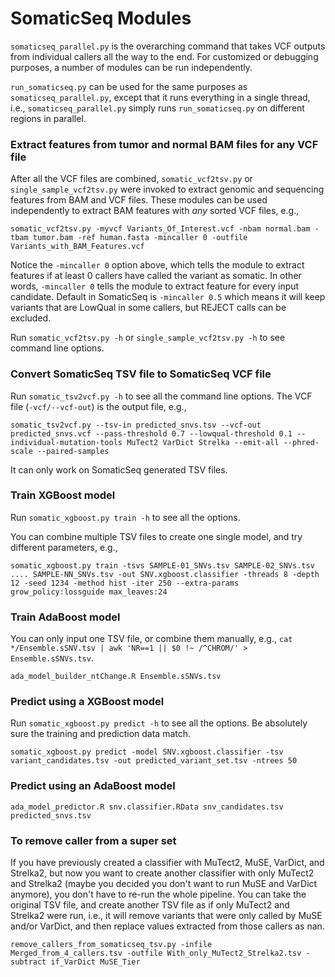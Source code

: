 # SomaticSeq Modules

`somaticseq_parallel.py` is the overarching command that takes VCF outputs from
individual callers all the way to the end. For customized or debugging purposes,
a number of modules can be run independently.

`run_somaticseq.py` can be used for the same purposes as
`somaticseq_parallel.py`, except that it runs everything in a single thread,
i.e., `somaticseq_parallel.py` simply runs `run_somaticseq.py` on different
regions in parallel.

### Extract features from tumor and normal BAM files for any VCF file

After all the VCF files are combined, `somatic_vcf2tsv.py` or
`single_sample_vcf2tsv.py` were invoked to extract genomic and sequencing
features from BAM and VCF files. These modules can be used independently to
extract BAM features with _any_ sorted VCF files, e.g.,

```
somatic_vcf2tsv.py -myvcf Variants_Of_Interest.vcf -nbam normal.bam -tbam tumor.bam -ref human.fasta -mincaller 0 -outfile Variants_with_BAM_Features.vcf
```

Notice the `-mincaller 0` option above, which tells the module to extract
features if at least 0 callers have called the variant as somatic. In other
words, `-mincaller 0` tells the module to extract feature for every input
candidate. Default in SomaticSeq is `-mincaller 0.5` which means it will keep
variants that are LowQual in some callers, but REJECT calls can be excluded.

Run `somatic_vcf2tsv.py -h` or `single_sample_vcf2tsv.py -h` to see command line
options.

### Convert SomaticSeq TSV file to SomaticSeq VCF file

Run `somatic_tsv2vcf.py -h` to see all the command line options. The VCF file
(`-vcf/--vcf-out`) is the output file, e.g.,

```
somatic_tsv2vcf.py --tsv-in predicted_snvs.tsv --vcf-out predicted_snvs.vcf --pass-threshold 0.7 --lowqual-threshold 0.1 --individual-mutation-tools MuTect2 VarDict Strelka --emit-all --phred-scale --paired-samples
```

It can only work on SomaticSeq generated TSV files.

### Train XGBoost model

Run `somatic_xgboost.py train -h` to see all the options.

You can combine multiple TSV files to create one single model, and try different
parameters, e.g.,

```
somatic_xgboost.py train -tsvs SAMPLE-01_SNVs.tsv SAMPLE-02_SNVs.tsv .... SAMPLE-NN_SNVs.tsv -out SNV.xgboost.classifier -threads 8 -depth 12 -seed 1234 -method hist -iter 250 --extra-params grow_policy:lossguide max_leaves:24
```

### Train AdaBoost model

You can only input one TSV file, or combine them manually, e.g.,
`cat */Ensemble.sSNV.tsv | awk 'NR==1 || $0 !~ /^CHROM/' > Ensemble.sSNVs.tsv`.

```
ada_model_builder_ntChange.R Ensemble.sSNVs.tsv
```

### Predict using a XGBoost model

Run `somatic_xgboost.py predict -h` to see all the options. Be absolutely sure
the training and prediction data match.

```
somatic_xgboost.py predict -model SNV.xgboost.classifier -tsv variant_candidates.tsv -out predicted_variant_set.tsv -ntrees 50
```

### Predict using an AdaBoost model

```
ada_model_predictor.R snv.classifier.RData snv_candidates.tsv predicted_snvs.tsv
```

### To remove caller from a super set

If you have previously created a classifier with MuTect2, MuSE, VarDict, and
Strelka2, but now you want to create another classifier with only MuTect2 and
Strelka2 (maybe you decided you don't want to run MuSE and VarDict anymore), you
don't have to re-run the whole pipeline. You can take the original TSV file, and
create another TSV file as if only MuTect2 and Strelka2 were run, i.e., it will
remove variants that were only called by MuSE and/or VarDict, and then replace
values extracted from those callers as nan.

```
remove_callers_from_somaticseq_tsv.py -infile Merged_from_4_callers.tsv -outfile With_only_MuTect2_Strelka2.tsv -subtract if_VarDict MuSE_Tier
```
